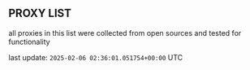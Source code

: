 ## PROXY LIST

all proxies in this list were collected from open sources and tested for functionality

last update: `2025-02-06 02:36:01.051754+00:00` UTC